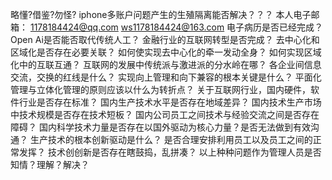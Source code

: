 略懂?借鉴?勿怪? 
iphone多账户问题产生的生殖隔离能否解决？？？ 
本人电子邮箱： 
1178184424@qq.com 
ws1178184424@163.com 
电子病历是否已经完成？ 
Open Ai是否能否取代传统人工？ 
金融行业的互联网转型是否完成？ 
去中心化和区域化是否存在必要关联？ 
如何使实现去中心化的牵一发动全身？ 
如何实现区域化中的互联互通？ 
互联网的发展中传统派与激进派的分水岭在哪？ 
各企业间信息交流，交换的红线是什么？ 
实现向上管理和向下兼容的根本关键是什么？ 
平面化管理与立体化管理的原则应该以什么为转折点？
关于互联网行业，国内硬件，软件行业是否存在标准？
国内生产技术水平是否存在地域差异？
国内技术生产市场中技术规模是否存在技术短板？
国内公司员工之间技术与经验交流之间是否存在障碍？
国内科学技术力量是否存在以国外驱动为核心力量？是否无法做到有效沟通？
生产技术的根本创新驱动是什么？
是否合理安排利用员工以及员工之间的正常发挥？
技术创创新是否存在瞎鼓捣，乱拼凑？
以上种种问题作为管理人员是否知情？理解？解决？
